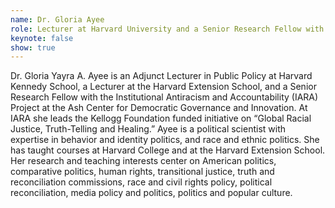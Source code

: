 ```yaml
---
name: Dr. Gloria Ayee
role: Lecturer at Harvard University and a Senior Research Fellow with the Institutional Antiracism and Accountability (IARA)
keynote: false
show: true
---
```


Dr. Gloria Yayra A. Ayee is an Adjunct Lecturer in Public Policy at Harvard Kennedy School, a Lecturer at the Harvard Extension School, and a Senior Research Fellow with the Institutional Antiracism and Accountability (IARA) Project at the Ash Center for Democratic Governance and Innovation. At IARA she leads the Kellogg Foundation funded initiative on “Global Racial Justice, Truth-Telling and Healing.” Ayee is a political scientist with expertise in behavior and identity politics, and race and ethnic politics. She has taught courses at Harvard College and at the Harvard Extension School. Her research and teaching interests center on American politics, comparative politics, human rights, transitional justice, truth and reconciliation commissions, race and civil rights policy, political reconciliation, media policy and politics, politics and popular culture.